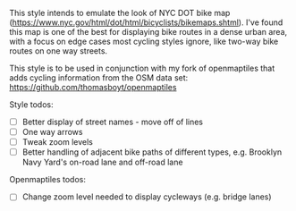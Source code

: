 This style intends to emulate the look of NYC DOT bike map (https://www.nyc.gov/html/dot/html/bicyclists/bikemaps.shtml). I've found this map is one of the best for displaying bike routes in a dense urban area, with a focus on edge cases most cycling styles ignore, like two-way bike routes on one way streets.

This style is to be used in conjunction with my fork of openmaptiles that adds cycling information from the OSM data set: https://github.com/thomasboyt/openmaptiles

Style todos:

- [ ] Better display of street names - move off of lines
- [ ] One way arrows
- [ ] Tweak zoom levels
- [ ] Better handling of adjacent bike paths of different types, e.g. Brooklyn Navy Yard's on-road lane and off-road lane

Openmaptiles todos:

- [ ] Change zoom level needed to display cycleways (e.g. bridge lanes)